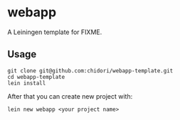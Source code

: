 # webapp

A Leiningen template for FIXME.

## Usage

```
git clone git@github.com:chidori/webapp-template.git
cd webapp-template
lein install
```
After that you can create new project with:
```
lein new webapp <your project name>
```
